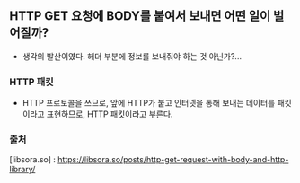 ## HTTP GET 요청에 BODY를 붙여서 보내면 어떤 일이 벌어질까?

- 생각의 발산이였다. 헤더 부분에 정보를 보내줘야 하는 것 아닌가?...

### HTTP 패킷

- HTTP 프로토콜을 쓰므로, 앞에 HTTP가 붙고 인터넷을 통해 보내는 데이터를 패킷이라고 표현하므로, HTTP 패킷이라고 부른다. 




### 출처
[libsora.so] : https://libsora.so/posts/http-get-request-with-body-and-http-library/
